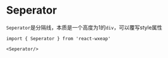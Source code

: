 # Seperator

`Seperator`是分隔线，本质是一个高度为1的`div`，可以覆写style属性

```
import { Seperator } from 'react-wxeap'

<Seperator/>

```

